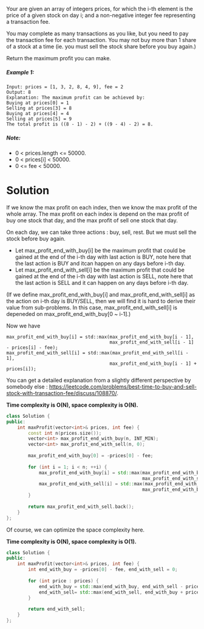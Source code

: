 Your are given an array of integers prices, for which the i-th element is the price of a given stock on day i; and a non-negative integer fee representing a transaction fee.

You may complete as many transactions as you like, but you need to pay the transaction fee for each transaction. You may not buy more than 1 share of a stock at a time (ie. you must sell the stock share before you buy again.)

Return the maximum profit you can make.

##### Example 1:

```
Input: prices = [1, 3, 2, 8, 4, 9], fee = 2
Output: 8
Explanation: The maximum profit can be achieved by:
Buying at prices[0] = 1
Selling at prices[3] = 8
Buying at prices[4] = 4
Selling at prices[5] = 9
The total profit is ((8 - 1) - 2) + ((9 - 4) - 2) = 8.
```

##### Note:

* 0 < prices.length <= 50000.
* 0 < prices[i] < 50000.
* 0 <= fee < 50000.

# Solution

If we know the max profit on each index, then we know the max profit of the whole array.
The max profit on each index is depend on the max profit of buy one stock that day, and the max profit of sell one stock that day.

On each day, we can take three actions : buy, sell, rest. But we must sell the stock before buy again.

* Let max_profit_end_with_buy[i] be the maximum profit that could be gained at the end of the i-th day with last action is BUY, note here that the last action is BUY and itcan happen on any days before i-th day.  
* Let max_profit_end_with_sell[i] be the maximum profit that could be gained at the end of the i-th day with last action is SELL, note here that the last action is SELL and it can happen on any days before i-th day.  

(If we define max_profit_end_with_buy[i] and max_profit_end_with_sell[i] as the action on i-th day is BUY/SELL, then we will find it is hard to derive their value from sub-problems. In this case, max_profit_end_with_sell[i] is depeneded on max_profit_end_with_buy[0 ~ i-1].)

Now we have

```
max_profit_end_with_buy[i] = std::max(max_profit_end_with_buy[i - 1], 
                                      max_profit_end_with_sell[i - 1] - prices[i] - fee);
max_profit_end_with_sell[i] = std::max(max_profit_end_with_sell[i - 1], 
                                      max_profit_end_with_buy[i - 1] + prices[i]);
```

You can get a detailed explanation from a slightly different perspective by somebody else : https://leetcode.com/problems/best-time-to-buy-and-sell-stock-with-transaction-fee/discuss/108870/.


__Time complexity is O(N), space complexity is O(N).__

```cpp
class Solution {
public:
    int maxProfit(vector<int>& prices, int fee) {
        const int n(prices.size());
        vector<int> max_profit_end_with_buy(n, INT_MIN);
        vector<int> max_profit_end_with_sell(n, 0);
        
        max_profit_end_with_buy[0] = -prices[0] - fee; 
        
        for (int i = 1; i < n; ++i) {
            max_profit_end_with_buy[i] = std::max(max_profit_end_with_buy[i - 1], 
                                                  max_profit_end_with_sell[i - 1] - prices[i] - fee);
            max_profit_end_with_sell[i] = std::max(max_profit_end_with_sell[i - 1], 
                                                  max_profit_end_with_buy[i - 1] + prices[i]);
        }
        
        return max_profit_end_with_sell.back();
    }
};
```

Of course, we can optimize the space complexity here.

__Time complexity is O(N), space complexity is O(1).__

```cpp
class Solution {
public:
    int maxProfit(vector<int>& prices, int fee) {      
        int end_with_buy = -prices[0] - fee, end_with_sell = 0;
        
        for (int price : prices) {
            end_with_buy = std::max(end_with_buy, end_with_sell - price - fee);
            end_with_sell= std::max(end_with_sell, end_with_buy + price);
        }
        
        return end_with_sell;
    }
};
```
